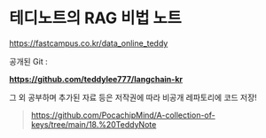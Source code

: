 # 테디노트의 RAG 비법 노트

https://fastcampus.co.kr/data_online_teddy

공개된 Git :

**https://github.com/teddylee777/langchain-kr**


그 외 공부하며 추가된 자료 등은 저작권에 따라 비공개 레파토리에 코드 저장!

> https://github.com/PocachipMind/A-collection-of-keys/tree/main/18.%20TeddyNote


